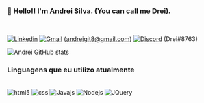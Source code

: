 ### 👋 Hello!! I'm Andrei Silva. (You can call me Drei).

<div> <br>

[![Linkedin](https://img.shields.io/badge/LinkedIn-0077B5?style=for-the-badge&logo=linkedin&logoColor=white)](https://linkedin.com/in/andrei-silva-b71463211/)
[![Gmail](https://img.shields.io/badge/Gmail-D14836?style=for-the-badge&logo=gmail&logoColor=white)]() 
(andreigit8@gmail.com) 
[![Discord](https://img.shields.io/badge/Discord-7289DA?style=for-the-badge&logo=discord&logoColor=white/)]() (Drei#8763) 
</div>

![Andrei GitHub stats](https://github-readme-stats.vercel.app/api?username=S7Andrei&show_icons=true&theme=radical)

### Linguagens que eu utilizo atualmente

<div style="display: inline_block"></br>
<img align="center" alt="html5" src="https://img.shields.io/badge/HTML5-E34F26?style=for-the-badge&logo=html5&logoColor=white">
<img align="center" alt="css" src="https://img.shields.io/badge/CSS3-1572B6?style=for-the-badge&logo=css3&logoColor=white">
<img align="center" alt="Javajs" src="https://img.shields.io/badge/JavaScript-F7DF1E?style=for-the-badge&logo=javascript&logoColor=black">
<img align="center" alt="Nodejs" src="https://img.shields.io/badge/Node.js-43853D?style=for-the-badge&logo=node.js&logoColor=white">
<img align="center" alt="JQuery" src="https://img.shields.io/badge/jQuery-0769AD?style=for-the-badge&logo=jquery&logoColor=white"> 
</div> <br/> 


